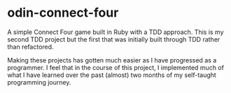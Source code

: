 # odin-connect-four

A simple Connect Four game built in Ruby with a TDD approach. This is my second TDD project but the first that was initially built through TDD rather than refactored.

Making these projects has gotten much easier as I have progressed as a programmer. I feel that in the course of this project, I implemented much of what I have learned over the past (almost) two months of my self-taught programming journey.